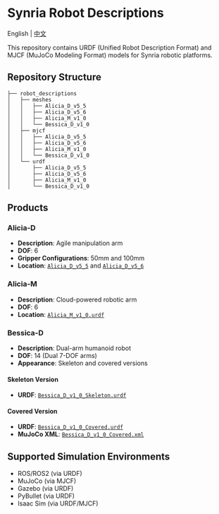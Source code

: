 # Synria Robot Descriptions

English | [中文](README.md)

This repository contains URDF (Unified Robot Description Format) and MJCF (MuJoCo Modeling Format) models for Synria robotic platforms.

## Repository Structure

```
├── robot_descriptions
│   ├── meshes
│   │   ├── Alicia_D_v5_5
│   │   ├── Alicia_D_v5_6
│   │   ├── Alicia_M_v1_0
│   │   └── Bessica_D_v1_0
│   ├── mjcf
│   │   ├── Alicia_D_v5_5
│   │   ├── Alicia_D_v5_6
│   │   ├── Alicia_M_v1_0
│   │   └── Bessica_D_v1_0
│   └── urdf
│       ├── Alicia_D_v5_5
│       ├── Alicia_D_v5_6
│       ├── Alicia_M_v1_0
│       └── Bessica_D_v1_0
```

## Products

### Alicia-D 
- **Description**: Agile manipulation arm
- **DOF**: 6
- **Gripper Configurations**: 50mm and 100mm
- **Location**: [`Alicia_D_v5_5`](robot_descriptions/urdf/Alicia_D_v5_5) and [`Alicia_D_v5_6`](robot_descriptions/urdf/Alicia_D_v5_6)

### Alicia-M 
- **Description**: Cloud-powered robotic arm
- **DOF**: 6
- **Location**: [`Alicia_M_v1_0.urdf`](robot_descriptions/urdf/Alicia_M_v1_0/Alicia_M_v1_0.urdf)

### Bessica-D 
- **Description**: Dual-arm humanoid robot
- **DOF**: 14 (Dual 7-DOF arms)
- **Appearance**: Skeleton and covered versions

#### Skeleton Version
- **URDF**: [`Bessica_D_v1_0_Skeleton.urdf`](robot_descriptions/urdf/Bessica_D_v1_0/Bessica_D_Skeleton.urdf)

#### Covered Version
- **URDF**: [`Bessica_D_v1_0_Covered.urdf`](robot_descriptions/urdf/Bessica_D_v1_0/Bessica_D_Covered.urdf)
- **MuJoCo XML**: [`Bessica_D_v1_0_Covered.xml`](robot_descriptions/mjcf/Bessica_D_v1_0/Bessica_D_Covered.xml)

## Supported Simulation Environments

- ROS/ROS2 (via URDF)
- MuJoCo (via MJCF)
- Gazebo (via URDF)
- PyBullet (via URDF)
- Isaac Sim (via URDF/MJCF)